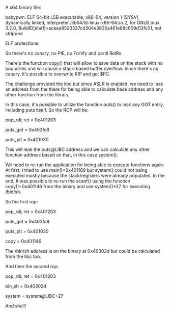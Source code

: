 A x64 binary file:

babypwn: ELF 64-bit LSB executable, x86-64, version 1 (SYSV), dynamically linked, interpreter /lib64/ld-linux-x86-64.so.2, for GNU/Linux 3.2.0, BuildID[sha1]=aceea8523337cd304e3835a461e68c809d12fc01, not stripped

ELF protections:

So there's no canary, no PIE, no Fortify and partil RelRo.

There's the function copy() that will allow to save data on the stack with no boundries and will cause a stack-based buffer overflow. Since there's no canary, it's possible to overwrite RIP and get $PC.

The challenge provided the libc but since ASLR is enabled, we need to leak an address from the there for being able to calculate base address and any other function from the library.

In this case, it's possible to utilize the function puts() to leak any GOT entry, including puts itself. So the ROP will be:

pop_rdi; ret = 0x401203

puts_got     = 0x403fc8

puts_plt     = 0x401030

This will leak the puts@LIBC address and we can calculate any other function address based on that, in this case system().

We need to re-run the application for being able to execute functions again. At first, I tried to use main()=0x401169 but system() could not being executed mostly because the stack/registers were already populated. In the end, It was possible to re-run the scanf() using the function copy()=0x401146 from the binary and use system()+27 for executing /bin/sh.

So the first rop:

pop_rdi; ret = 0x401203

puts_got     = 0x403fc8

puts_plt     = 0x401030

copy         = 0x401146

The /bin/sh address is on the binary at 0x40302d but could be calculated from the libc too.

And then the second rop:

pop_rdi; ret = 0x401203

bin_sh       = 0x40302d

system       = system@LIBC+27

And shell!

